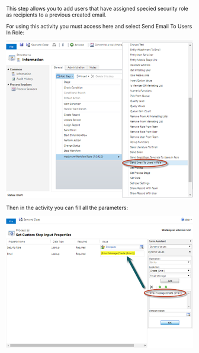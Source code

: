 This step allows you to add users that have assigned specied security role as recipients to a previous created email. 

For using this activity you must access here and select Send Email To Users In Role:

![](SendEmailToUsersInRole1.png)

Then in the activity you can fill all the parameters:

![](SendEmailToUsersInRole2.png)
